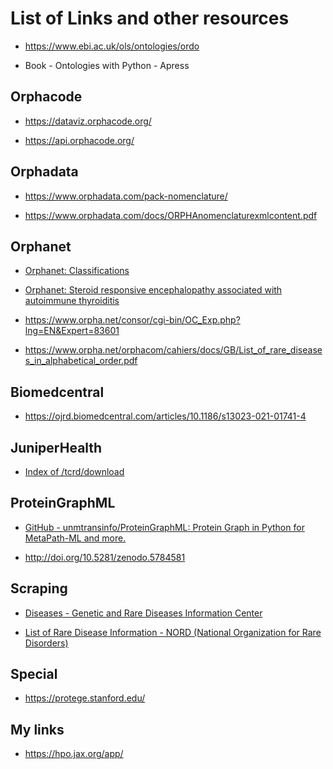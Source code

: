 # List of Links and other resources

* https://www.ebi.ac.uk/ols/ontologies/ordo

* Book - Ontologies with Python - Apress
  
## Orphacode

* https://dataviz.orphacode.org/

* https://api.orphacode.org/
  
## Orphadata

* https://www.orphadata.com/pack-nomenclature/

* https://www.orphadata.com/docs/ORPHAnomenclaturexmlcontent.pdf
  
## Orphanet

* [Orphanet: Classifications](https://www.orpha.net/consor/cgi-bin/Disease_Classif.php?lng=EN&data_id=181&PatId=11592&search=Disease_Classif_Simple&new=1)

* [Orphanet: Steroid responsive encephalopathy associated with autoimmune thyroiditis](https://www.orpha.net/consor/cgi-bin/Disease_Search.php?lng=EN&data_id=11592&Disease_Disease_Search_diseaseGroup=Hashimoto-Encephalitis&Disease_Disease_Search_diseaseType=Pat&Disease(s)/group%20of%20diseases=Steroid-responsive-encephalopathy-associated-with-autoimmune-thyroiditis&title=Steroid-responsive%20encephalopathy%20associated%20with%20autoimmune%20thyroiditis&search=Disease_Search_Simple)

* https://www.orpha.net/consor/cgi-bin/OC_Exp.php?lng=EN&Expert=83601

* https://www.orpha.net/orphacom/cahiers/docs/GB/List_of_rare_diseases_in_alphabetical_order.pdf
  
## Biomedcentral

* https://ojrd.biomedcentral.com/articles/10.1186/s13023-021-01741-4
  
## JuniperHealth

* [Index of /tcrd/download](http://juniper.health.unm.edu/tcrd/download/)
  
## ProteinGraphML

* [GitHub - unmtransinfo/ProteinGraphML: Protein Graph in Python for MetaPath-ML and more.](https://github.com/unmtransinfo/ProteinGraphML)

* http://doi.org/10.5281/zenodo.5784581

## Scraping

* [Diseases - Genetic and Rare Diseases Information Center](https://rarediseases.info.nih.gov/diseases)

* [List of Rare Disease Information - NORD (National Organization for Rare Disorders)](https://rarediseases.org/for-patients-and-families/information-resources/rare-disease-information/)

## Special

* https://protege.stanford.edu/

## My links

* https://hpo.jax.org/app/
